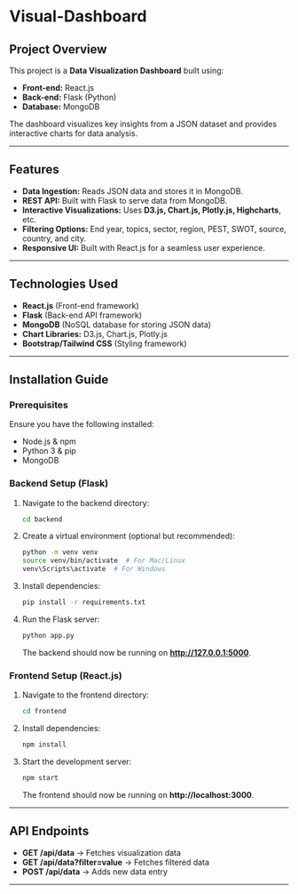 # Visual-Dashboard

## Project Overview
This project is a **Data Visualization Dashboard** built using:
- **Front-end:** React.js
- **Back-end:** Flask (Python)
- **Database:** MongoDB

The dashboard visualizes key insights from a JSON dataset and provides interactive charts for data analysis.

---

## Features
- **Data Ingestion:** Reads JSON data and stores it in MongoDB.
- **REST API:** Built with Flask to serve data from MongoDB.
- **Interactive Visualizations:** Uses **D3.js, Chart.js, Plotly.js, Highcharts**, etc.
- **Filtering Options:** End year, topics, sector, region, PEST, SWOT, source, country, and city.
- **Responsive UI:** Built with React.js for a seamless user experience.

---

## Technologies Used
- **React.js** (Front-end framework)
- **Flask** (Back-end API framework)
- **MongoDB** (NoSQL database for storing JSON data)
- **Chart Libraries:** D3.js, Chart.js, Plotly.js
- **Bootstrap/Tailwind CSS** (Styling framework)

---

## Installation Guide
### Prerequisites
Ensure you have the following installed:
- Node.js & npm
- Python 3 & pip
- MongoDB

### Backend Setup (Flask)
1. Navigate to the backend directory:
   ```sh
   cd backend
   ```
2. Create a virtual environment (optional but recommended):
   ```sh
   python -m venv venv
   source venv/bin/activate  # For Mac/Linux
   venv\Scripts\activate  # For Windows
   ```
3. Install dependencies:
   ```sh
   pip install -r requirements.txt
   ```
4. Run the Flask server:
   ```sh
   python app.py
   ```
   The backend should now be running on **http://127.0.0.1:5000**.

### Frontend Setup (React.js)
1. Navigate to the frontend directory:
   ```sh
   cd frontend
   ```
2. Install dependencies:
   ```sh
   npm install
   ```
3. Start the development server:
   ```sh
   npm start
   ```
   The frontend should now be running on **http://localhost:3000**.

---

## API Endpoints
- **GET /api/data** → Fetches visualization data
- **GET /api/data?filter=value** → Fetches filtered data
- **POST /api/data** → Adds new data entry

---
